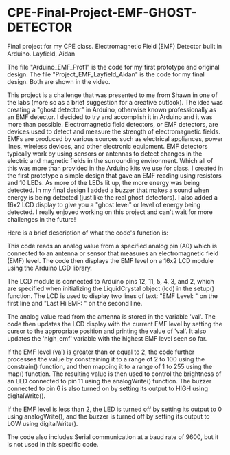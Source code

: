 # CPE-Final-Project-EMF-GHOST-DETECTOR
Final project for my CPE class. Electromagnetic Field (EMF) Detector built in Arduino. 
Layfield, Aidan 

The file "Arduino_EMF_Prot1" is the code for my first prototype and original design. The file "Project_EMF_Layfield_Aidan" is the code for my final design. Both are shown in the video.

This project is a challenge that was presented to me from Shawn in one of the labs (more so as a brief suggestion for a creative outlook). The idea was creating a "ghost detector" in Arduino, otherwise known professionally as an EMF detector. I decided to try and accomplish it in Arduino and it was more than possible. Electromagnetic field detectors, or EMF detectors, are devices used to detect and measure the strength of electromagnetic fields. EMFs are produced by various sources such as electrical appliances, power lines, wireless devices, and other electronic equipment. EMF detectors typically work by using sensors or antennas to detect changes in the electric and magnetic fields in the surrounding environment. Which all of this was more than provided in the Arduino kits we use for class. I created in the first prototype a simple design that gave an EMF reading using resistors and 10 LEDs. As more of the LEDs lit up, the more energy was being detected. In my final design I added a buzzer that makes a sound when energy is being detected (just like the real ghost detectors). I also added a 16x2 LCD display to give you a "ghost level" or level of energy being detected. I really enjoyed working on this project and can't wait for more challenges in the future!

Here is a brief description of what the code's function is: 

This code reads an analog value from a specified analog pin (A0) which is connected to an antenna or sensor that measures an electromagnetic field (EMF) level. The code then displays the EMF level on a 16x2 LCD module using the Arduino LCD library.

The LCD module is connected to Arduino pins 12, 11, 5, 4, 3, and 2, which are specified when initializing the LiquidCrystal object (lcd) in the setup() function. The LCD is used to display two lines of text: "EMF Level: " on the first line and "Last Hi EMF: " on the second line.

The analog value read from the antenna is stored in the variable 'val'. The code then updates the LCD display with the current EMF level by setting the cursor to the appropriate position and printing the value of 'val'. It also updates the 'high_emf' variable with the highest EMF level seen so far.

If the EMF level (val) is greater than or equal to 2, the code further processes the value by constraining it to a range of 2 to 100 using the constrain() function, and then mapping it to a range of 1 to 255 using the map() function. The resulting value is then used to control the brightness of an LED connected to pin 11 using the analogWrite() function. The buzzer connected to pin 6 is also turned on by setting its output to HIGH using digitalWrite().

If the EMF level is less than 2, the LED is turned off by setting its output to 0 using analogWrite(), and the buzzer is turned off by setting its output to LOW using digitalWrite().

The code also includes Serial communication at a baud rate of 9600, but it is not used in this specific code.

